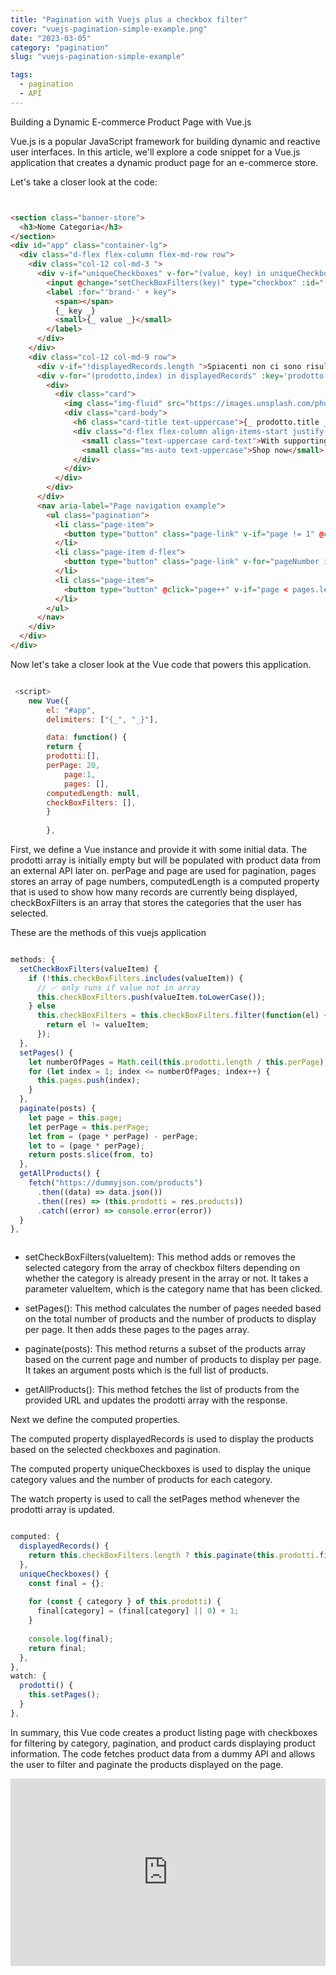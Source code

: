 ```yaml
---
title: "Pagination with Vuejs plus a checkbox filter"
cover: "vuejs-pagination-simple-example.png"
date: "2023-03-05"
category: "pagination"
slug: "vuejs-pagination-simple-example"

tags:
  - pagination
  - API
---
```


Building a Dynamic E-commerce Product Page with Vue.js

Vue.js is a popular JavaScript framework for building dynamic and reactive user interfaces. In this article, we'll explore a code snippet for a Vue.js application that creates a dynamic product page for an e-commerce store.

Let's take a closer look at the code:


```html


<section class="banner-store">
  <h3>Nome Categoria</h3>
</section>
<div id="app" class="container-lg">
  <div class="d-flex flex-column flex-md-row row">
    <div class="col-12 col-md-3 ">
      <div v-if="uniqueCheckboxes" v-for="(value, key) in uniqueCheckboxes" class="input-checkbox ">
        <input @change="setCheckBoxFilters(key)" type="checkbox" :id="'brand-' + key" :value="key">
        <label :for="'brand-' + key">
          <span></span>
          {_ key _}
          <small>{_ value _}</small>
        </label>
      </div>
    </div>
    <div class="col-12 col-md-9 row">
      <div v-if="!displayedRecords.length ">Spiacenti non ci sono risultati per la tua ricerca, controlla la barra di ricerca</div>
      <div v-for="(prodotto,index) in displayedRecords" :key='prodotto.id' class=" col-12 col-sm-12 col-md-3">
        <div>
          <div class="card">
            <img class="img-fluid" src="https://images.unsplash.com/photo-1595950653106-6c9ebd614d3a?ixlib=rb-4.0.3&ixid=MnwxMjA3fDB8MHxzZWFyY2h8NHx8c2hvZXN8ZW58MHx8MHx8&auto=format&fit=crop&w=500&q=60" alt="" />
            <div class="card-body">
              <h6 class="card-title text-uppercase">{_ prodotto.title _}</h6>
              <div class="d-flex flex-column align-items-start justify-content-between">
                <small class="text-uppercase card-text">With supporting.</small>
                <small class="ms-auto text-uppercase">Shop now</small>
              </div>
            </div>
          </div>
        </div>
      </div>
      <nav aria-label="Page navigation example">
        <ul class="pagination">
          <li class="page-item">
            <button type="button" class="page-link" v-if="page != 1" @click="page--"> Previous </button>
          </li>
          <li class="page-item d-flex">
            <button type="button" class="page-link" v-for="pageNumber in pages.slice(page-1, page+5)" @click="page = pageNumber"> {_ pageNumber _} </button>
          </li>
          <li class="page-item">
            <button type="button" @click="page++" v-if="page < pages.length" class="page-link"> Next </button>
          </li>
        </ul>
      </nav>
    </div>
  </div>
</div>


```


Now let's take a closer look at the Vue code that powers this application.


```js

 <script>
    new Vue({
    	el: "#app",
	    delimiters: ["{_", "_}"],	

        data: function() {
        return {
        prodotti:[],
        perPage: 20,
		    page:1,
		    pages: [],
        computedLength: null,
        checkBoxFilters: [],
        }
        
        },

```


First, we define a Vue instance and provide it with some initial data. The prodotti array is initially empty but will be populated with product data from an external API later on. perPage and page are used for pagination, pages stores an array of page numbers, computedLength is a computed property that is used to show how many records are currently being displayed, checkBoxFilters is an array that stores the categories that the user has selected.



These are the methods of this vuejs application 



```js

methods: {
  setCheckBoxFilters(valueItem) {
    if (!this.checkBoxFilters.includes(valueItem)) {
      // ✅ only runs if value not in array
      this.checkBoxFilters.push(valueItem.toLowerCase());
    } else
      this.checkBoxFilters = this.checkBoxFilters.filter(function(el) {
        return el != valueItem;
      });
  },
  setPages() {
    let numberOfPages = Math.ceil(this.prodotti.length / this.perPage);
    for (let index = 1; index <= numberOfPages; index++) {
      this.pages.push(index);
    }
  },
  paginate(posts) {
    let page = this.page;
    let perPage = this.perPage;
    let from = (page * perPage) - perPage;
    let to = (page * perPage);
    return posts.slice(from, to)
  },
  getAllProducts() {
    fetch("https://dummyjson.com/products")
      .then((data) => data.json())
      .then((res) => (this.prodotti = res.products))
      .catch((error) => console.error(error))
  }
},



```

- setCheckBoxFilters(valueItem): This method adds or removes the selected category from the array of checkbox filters depending on whether the category is already present in the array or not. It takes a parameter valueItem, which is the category name that has been clicked.


- setPages(): This method calculates the number of pages needed based on the total number of products and the number of products to display per page. It then adds these pages to the pages array.


- paginate(posts): This method returns a subset of the products array based on the current page and number of products to display per page. It takes an argument posts which is the full list of products.


- getAllProducts(): This method fetches the list of products from the provided URL and updates the prodotti array with the response.


Next we define the computed properties.

The computed property displayedRecords is used to display the products based on the selected checkboxes and pagination.

The computed property uniqueCheckboxes is used to display the unique category values and the number of products for each category.

The watch property is used to call the setPages method whenever the prodotti array is updated.




```js

computed: {
  displayedRecords() {
    return this.checkBoxFilters.length ? this.paginate(this.prodotti.filter(el => this.checkBoxFilters.includes(el.category.toLowerCase()))) : this.paginate(this.prodotti)
  },
  uniqueCheckboxes() {
    const final = {};
		
    for (const { category } of this.prodotti) {
      final[category] = (final[category] || 0) + 1;
    }
		
    console.log(final);
    return final;
  },
},
watch: {
  prodotti() {
    this.setPages();
  }
},

```


In summary, this Vue code creates a product listing page with checkboxes for filtering by category, pagination, and product cards displaying product information. The code fetches product data from a dummy API and allows the user to filter and paginate the products displayed on the page.




<iframe height="300" style="width: 100%;" scrolling="no" title="vue e-commerce pagination" src="https://codepen.io/Vinny92/embed/YzOQGLa?default-tab=html%2Cresult" frameborder="no" loading="lazy" allowtransparency="true" allowfullscreen="true">
  See the Pen <a href="https://codepen.io/Vinny92/pen/YzOQGLa">
  vue e-commerce pagination</a> by Vincenzo Marcovecchio (<a href="https://codepen.io/Vinny92">@Vinny92</a>)
  on <a href="https://codepen.io">CodePen</a>.
</iframe>